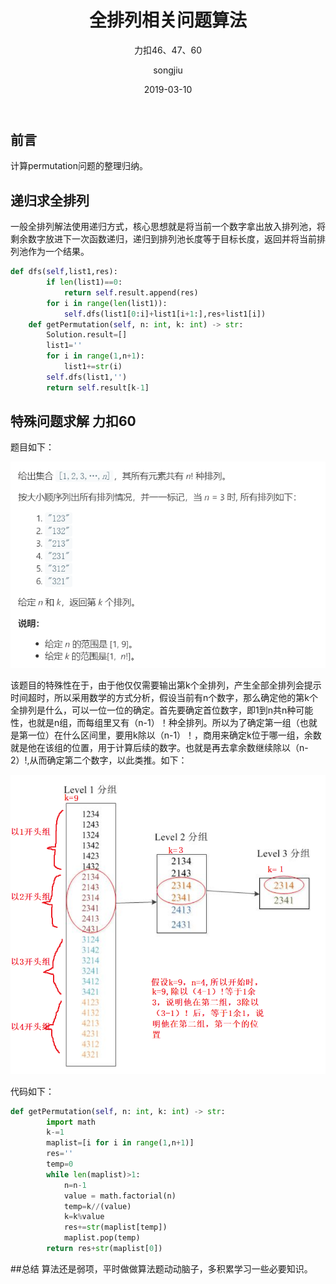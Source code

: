﻿---
layout:     post
title:      全排列相关问题算法
subtitle:   力扣46、47、60 
date:       2019-03-10
author:     songjiu
header-img: img/post-bg-cook.jpg
catalog: true
tags:
    - 算法
---

## 前言
计算permutation问题的整理归纳。



## 递归求全排列

一般全排列解法使用递归方式，核心思想就是将当前一个数字拿出放入排列池，将剩余数字放进下一次函数递归，递归到排列池长度等于目标长度，返回并将当前排列池作为一个结果。
```python
def dfs(self,list1,res):
        if len(list1)==0:
            return self.result.append(res)
        for i in range(len(list1)):
            self.dfs(list1[0:i]+list1[i+1:],res+list1[i])
    def getPermutation(self, n: int, k: int) -> str:
        Solution.result=[]
        list1=''
        for i in range(1,n+1):
            list1+=str(i)
        self.dfs(list1,'')
        return self.result[k-1]
```
## 特殊问题求解 力扣60 
题目如下：

![](/img/qpl1.jpg)

该题目的特殊性在于，由于他仅仅需要输出第k个全排列，产生全部全排列会提示时间超时，所以采用数学的方式分析，假设当前有n个数字，那么确定他的第k个全排列是什么，可以一位一位的确定。首先要确定首位数字，即1到n共n种可能性，也就是n组，而每组里又有（n-1）！种全排列。所以为了确定第一组（也就是第一位）在什么区间里，要用k除以（n-1）！，商用来确定k位于哪一组，余数就是他在该组的位置，用于计算后续的数字。也就是再去拿余数继续除以（n-2）!,从而确定第二个数字，以此类推。如下：

![](/img/qpl2.jpg)

代码如下：
```python
def getPermutation(self, n: int, k: int) -> str:
        import math
        k-=1
        maplist=[i for i in range(1,n+1)]
        res=''
        temp=0
        while len(maplist)>1:
            n=n-1
            value = math.factorial(n)
            temp=k//(value)
            k=k%value
            res+=str(maplist[temp])
            maplist.pop(temp)
        return res+str(maplist[0])
```

##总结
算法还是弱项，平时做做算法题动动脑子，多积累学习一些必要知识。

